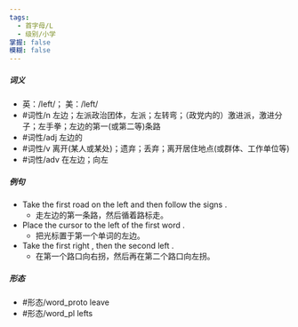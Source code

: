 ```yaml
---
tags:
  - 首字母/L
  - 级别/小学
掌握: false
模糊: false
---
```

##### 词义
- 英：/left/； 美：/left/
- #词性/n  左边；左派政治团体，左派；左转弯；（政党内的）激进派，激进分子；左手拳；左边的第一(或第二等)条路
- #词性/adj  左边的
- #词性/v  离开(某人或某处)；遗弃；丢弃；离开居住地点(或群体、工作单位等)
- #词性/adv  在左边；向左
##### 例句
- Take the first road on the left and then follow the signs .
	- 走左边的第一条路，然后循着路标走。
- Place the cursor to the left of the first word .
	- 把光标置于第一个单词的左边。
- Take the first right , then the second left .
	- 在第一个路口向右拐，然后再在第二个路口向左拐。
##### 形态
- #形态/word_proto leave
- #形态/word_pl lefts
